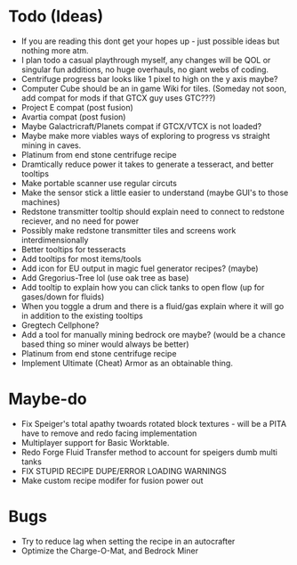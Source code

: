 # Todo (Ideas)
- If you are reading this dont get your hopes up - just possible ideas but nothing more atm.
- I plan todo a casual playthrough myself, any changes will be QOL or singular fun additions, no huge overhauls, no giant webs of coding.
- Centrifuge progress bar looks like 1 pixel to high on the y axis maybe?
- Computer Cube should be an in game Wiki for tiles. (Someday not soon, add compat for mods if that GTCX guy uses GTC???)
- Project E compat (post fusion)
- Avartia compat (post fusion)
- Maybe Galactricraft/Planets compat if GTCX/VTCX is not loaded?
- Maybe make more viables ways of exploring to progress vs straight mining in caves.
- Platinum from end stone centrifuge recipe
- Dramtically reduce power it takes to generate a tesseract, and better tooltips
- Make portable scanner use regular circuts
- Make the sensor stick a little easier to understand (maybe GUI's to those machines)
- Redstone transmitter tooltip should explain need to connect to redstone reciever, and no need for power
- Possibly make redstone transmitter tiles and screens work interdimensionally
- Better tooltips for tesseracts
- Add tooltips for most items/tools
- Add icon for EU output in magic fuel generator recipes? (maybe)
- Add Gregorius-Tree lol (use oak tree as base)
- Add tooltip to explain how you can click tanks to open flow (up for gases/down for fluids)
- When you toggle a drum and there is a fluid/gas explain where it will go in addition to the existing tooltips
- Gregtech Cellphone?
- Add a tool for manually mining bedrock ore maybe? (would be a chance based thing so miner would always be better)
- Platinum from end stone centrifuge recipe
- Implement Ultimate (Cheat) Armor as an obtainable thing.

# Maybe-do
- Fix Speiger's total apathy twoards rotated block textures - will be a PITA have to remove and redo facing implementation
- Multiplayer support for Basic Worktable.
- Redo Forge Fluid Transfer method to account for speigers dumb multi tanks
- FIX STUPID RECIPE DUPE/ERROR LOADING WARNINGS
- Make custom recipe modifer for fusion power out

# Bugs
- Try to reduce lag when setting the recipe in an autocrafter
- Optimize the Charge-O-Mat, and Bedrock Miner